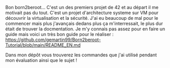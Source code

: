 Bon born2beroot... C'est un des premiers projet de 42 et au départ il me motivait pas du tout.
C'est un projet d'architecture systeme sur VM pour découvrir la virtualisation et la sécurité.
J'ai eu beaucoup de mal pour le commencer mais plus j'avançais dedans plus ça m'interressait, le plus dur était de trouver la docmentation.
Je m'y connais pas assez pour en faire un guide mais voici un très bon guide pour le réaliser :
https://github.com/gemartin99/Born2beroot-Tutorial/blob/main/README_EN.md

Dans mon dépôt vous trouverez les commandes que j'ai utilisé pendant mon évaluation ainsi que le sujet !
